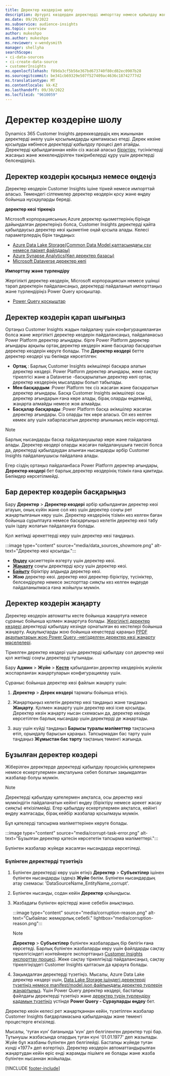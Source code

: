 ```yaml
---
title: Деректер көздеріне шолу
description: Әртүрлі көздерден деректерді импорттау немесе қабылдау жолын үйреніңіз.
ms.date: 09/29/2022
ms.subservice: audience-insights
ms.topic: overview
author: mukeshpo
ms.author: mukeshpo
ms.reviewer: v-wendysmith
manager: shellyha
searchScope:
- ci-data-sources
- ci-create-data-source
- customerInsights
ms.openlocfilehash: f89da3cf5b56e367bd673740f80cd82ec0907b28
ms.sourcegitcommit: be341cb69329e507f527409ac4636c18742777d2
ms.translationtype: MT
ms.contentlocale: kk-KZ
ms.lasthandoff: 09/30/2022
ms.locfileid: "9610059"
---
```

# <a name="data-sources-overview"></a>Деректер көздеріне шолу

Dynamics 365 Customer Insights дереккөздердің кең жиынынан деректерді әкелу үшін қосылымдарды қамтамасыз етеді. Дерек көзіне қосылуды көбінесе *деректерді қабылдау* процесі деп атайды. Деректерді қабылдағаннан кейін сіз жасай аласыз [біріктіру](data-unification.md), түсініктерді жасаңыз және жекелендірілген тәжірибелерді құру үшін деректерді белсендіріңіз.

## <a name="add-or-edit-data-sources"></a>Деректер көздерін қосыңыз немесе өңдеңіз

Деректер көздерін Customer Insights ішіне тіркей немесе импорттай аласыз. Төмендегі сілтемелер деректер көздерін қосу және өңдеу бойынша нұсқауларды береді.

**деректер көзі тіркеңіз**

Microsoft корпорациясының Azure деректер қызметтерінің бірінде дайындалған деректеріңіз болса, Customer Insights деректерді қайта қабылдаусыз деректер көзі қызметіне оңай қосыла алады. Келесі параметрлердің бірін таңдаңыз:
- [Azure Data Lake Storage(Common Data Model қалтасындағы csv немесе паркет файлдары)](connect-common-data-model.md)
- [Azure Synapse Analytics(Көл деректер базасы)](connect-synapse.md)
- [Microsoft Dataverse деректер көлі](connect-dataverse-managed-lake.md)

**Импорттау және түрлендіру**

Жергілікті деректер көздерін, Microsoft корпорациясын немесе үшінші тарап деректерін пайдалансаңыз, деректерді пайдаланып импорттаңыз және түрлендіріңіз Power Query қосқыштар.
- [Power Query қосқыштар](connect-power-query.md)

## <a name="review-data-sources"></a>Деректер көздерін қарап шығыңыз

Ортаңыз Customer Insights жадын пайдалану үшін конфигурацияланған болса және жергілікті деректер көздерін пайдалансаңыз, пайдаланасыз Power Platform деректер ағындары. бірге Power Platform деректер ағындары арқылы ортақ деректер көздерін және басқалар басқаратын деректер көздерін көруге болады. The **Деректер көздері** бетте деректер көздері үш бөлімде көрсетілген:
- **Ортақ** : Барлық Customer Insights әкімшілері басқара алатын деректер көздері. Power Platform деректер ағындары, жеке сақтау тіркелгісі және a Dataverse -басқарылатын деректер көлі ортақ деректер көздерінің мысалдары болып табылады.
- **Мен басқардым** :Power Platform тек сіз жасаған және басқаратын деректер ағындары. Басқа Customer Insights әкімшілері осы деректер ағындарын ғана көре алады, бірақ оларды өңдемейді, жаңарта алмайды немесе жоя алмайды.
- **Басқалар басқарады** :Power Platform басқа әкімшілер жасаған деректер ағындары. Сіз оларды тек көре аласыз. Ол кез келген көмек алу үшін хабарласатын деректер ағынының иесін көрсетеді.
> [!NOTE]
> Барлық нысандарды басқа пайдаланушылар көре және пайдалана алады. Деректер көздері оларды жасаған пайдаланушыға тиесілі болса да, деректерді қабылдаудан алынған нысандарды әрбір Customer Insights пайдаланушысы пайдалана алады.

Егер сіздің ортаңыз пайдаланбаса Power Platform деректер ағындары, **Деректер көздері** бет барлық деректер көздерінің тізімін ғана қамтиды. Бөлімдер көрсетілмейді.

## <a name="manage-existing-data-sources"></a>Бар деректер көздерін басқарыңыз

Бару **Деректер** > **Деректер көздері** әрбір қабылданған деректер көзі атауын, оның күйін және сол көз үшін деректер соңғы рет жаңартылғанын көру үшін. Деректер көздерінің тізімін кез келген баған бойынша сұрыптауға немесе басқарғыңыз келетін деректер көзі табу үшін іздеу жолағын пайдалануға болады.

Қол жетімді әрекеттерді көру үшін деректер көзі таңдаңыз.

:::image type="content" source="media/data_sources_showmore.png" alt-text="Деректер көзі қосылды.":::

- [**Өңдеу**](#add-or-edit-data-sources) қасиеттерін өзгерту үшін деректер көзі.
- [**Жаңарту**](#refresh-data-sources) соңғы деректерді қосу үшін деректер көзі.
- [**Байыту**](data-sources-enrichment.md) біріктіру алдында деректер көзі.
- **Жою** деректер көзі. деректер көзі деректер біріктіру, түсініктер, белсендірулер немесе экспорттар сияқты кез келген өңдеуде пайдаланылмаса ғана жойылуы мүмкін.

## <a name="refresh-data-sources"></a>Деректер көздерін жаңарту

Деректер көздерін автоматты кесте бойынша жаңартуға немесе сұраныс бойынша қолмен жаңартуға болады. [Жергілікті деректер көздері](connect-power-query.md#add-data-from-on-premises-data-sources) деректерді қабылдау кезінде орнатылған өз кестелері бойынша жаңарту. Ақаулықтарды жою бойынша кеңестерді қараңыз [PPDF ақаулықтарын жою Power Query -негізделген деректер көзі жаңарту мәселелері](connect-power-query.md#troubleshoot-ppdf-power-query-based-data-source-refresh-issues).

Тіркелген деректер көздері үшін деректерді қабылдау сол деректер көзі қол жетімді соңғы деректерді тұтынады.

Бару **Админ** > **Жүйе** > [**Кесте**](schedule-refresh.md) қабылданған деректер көздерінің жүйелік жоспарланған жаңартуларын конфигурациялау үшін.

Сұраныс бойынша деректер көзі файлын жаңарту үшін:

1. **Деректер** > **Дерек көздері** тармағы бойынша өтіңіз.

1. Жаңартқыңыз келетін деректер көзі таңдаңыз және таңдаңыз **Жаңарту**. Қолмен жаңарту үшін деректер көзі іске қосылды. Деректер көзін жаңарту нысан схемасын да, деректер көзінде көрсетілген барлық нысандар үшін деректерді де жаңартады.

1. ашу үшін күйді таңдаңыз **Барысы туралы мәліметтер** тақтасына өтіп, орындалу барысын қараңыз. Тапсырмадан бас тарту үшін таңдаңыз **Жұмыстан бас тарту** тақтаның төменгі жағында.

## <a name="corrupt-data-sources"></a>Бұзылған деректер көздері

Жіберілген деректерде деректерді қабылдау процесінің қателермен немесе ескертулермен аяқталуына себеп болатын зақымдалған жазбалар болуы мүмкін.

> [!NOTE]
> Деректерді қабылдау қателермен аяқталса, осы деректер көзі мүмкіндігін пайдаланатын кейінгі өңдеу (біріктіру немесе әрекет жасау сияқты) өткізілмейді. Егер қабылдау ескертулермен аяқталса, кейінгі өңдеу жалғасады, бірақ кейбір жазбалар қосылмауы мүмкін.

Бұл қателерді тапсырма мәліметтерінен көруге болады.

:::image type="content" source="media/corrupt-task-error.png" alt-text="Бұзылған деректер қатесін көрсететін тапсырма мәліметтері.":::

Бүлінген жазбалар жүйеде жасалған нысандарда көрсетіледі.

### <a name="fix-corrupt-data"></a>Бүлінген деректерді түзетіңіз

1. Бүлінген деректерді көру үшін өтіңіз **Деректер** > **Субъектілер** ішінен бүлінген нысандарды іздеңіз **Жүйе** бөлім. Бүлінген нысандардың атау схемасы: 'DataSourceName_EntityName_corrupt'.

1. Бүлінген нысанды, содан кейін **Деректер** қойындысы.

1. Жазбадағы бүлінген өрістерді және себебін анықтаңыз.

   :::image type="content" source="media/corruption-reason.png" alt-text="Сыбайлас жемқорлық себебі." lightbox="media/corruption-reason.png":::

   > [!NOTE]
   > **Деректер** > **Субъектілер** бүлінген жазбалардың бір бөлігін ғана көрсетеді. Барлық бүлінген жазбаларды көру үшін файлдарды сақтау тіркелгісіндегі контейнерге экспорттаңыз [Customer Insights экспорттау процесі](export-destinations.md). Жеке сақтау тіркелгіңізді пайдалансаңыз, сақтау тіркелгіңіздегі Customer Insights қалтасын да қарауға болады.

1. Зақымдалған деректерді түзетіңіз. Мысалы, Azure Data Lake деректер көздері үшін, [Data Lake Storage ішіндегі деректерді түзетіңіз немесе manifest/model.json файлындағы деректер түрлерін жаңартыңыз](connect-common-data-model.md#common-reasons-for-ingestion-errors-or-corrupt-data). Үшін Power Query деректер көздері, бастапқы файлдағы деректерді түзетіңіз және [деректер түрін түрлендіру қадамын түзетіңіз](connect-power-query.md#data-type-does-not-match-data) үстінде **Power Query - Сұрауларды өңдеу** бет.

Деректер көзін келесі рет жаңартқаннан кейін, түзетілген жазбалар Customer Insights бағдарламасына қабылданады және төменгі процестерге өткізіледі.

Мысалы, 'туған күн' бағанында 'күн' деп белгіленген деректер түрі бар. Тұтынушы жазбасында олардың туған күні '01.01.1977' деп жазылады. Жүйе бұл жазбаны бүлінген деп белгілейді. Бастапқы жүйеде туған күнді «1977» деп өзгертіңіз. Деректер көздерін автоматтандырылған жаңартудан кейін өріс енді жарамды пішімге ие болады және жазба бүлінген нысаннан жойылады.

[!INCLUDE [footer-include](includes/footer-banner.md)]

